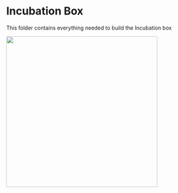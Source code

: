# Incubation Box

This folder contains everything needed to build the Incubation box

<img src="https://github.com/Joshedwards222/LifeHack/blob/Module-Format/Images/Incubation-Box.jpg" width="400">
